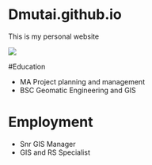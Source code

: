 # Dmutai.github.io
This is my personal website

![](https://i.gifer.com/embedded/download/3IsN.gif)

#Education

- MA Project planning and management
- BSC Geomatic Engineering and GIS

# Employment

- Snr GIS Manager
- GIS and RS Specialist



